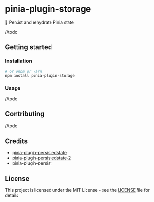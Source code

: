 # pinia-plugin-storage

🍍 Persist and rehydrate Pinia state

//todo

## Getting started

### Installation

```sh
# or pnpm or yarn
npm install pinia-plugin-storage
```

### Usage

//todo

## Contributing

//todo

## Credits

- [pinia-plugin-persistedstate](https://github.com/prazdevs/pinia-plugin-persistedstate)
- [pinia-plugin-persistedstate-2](https://github.com/soc221b/pinia-plugin-persistedstate-2)
- [pinia-plugin-persist](https://github.com/Seb-L/pinia-plugin-persist)

## License

This project is licensed under the MIT License - see the [LICENSE](/LICENSE) file for details
